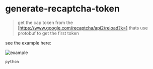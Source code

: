 # generate-recaptcha-token
> get the cap token from the [https://www.google.com/recaptcha/api2/reload?k=] thats use protobuf to get the first token

see the example here:

![example](https://github.com/h9nt/generate-recaptcha-token/assets/63129066/a2011278-cb5d-42d7-90fd-956daebdec30)

`python`


